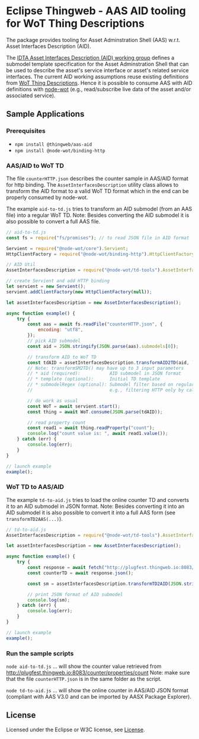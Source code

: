 # Eclipse Thingweb - AAS AID tooling for WoT Thing Descriptions

The package provides tooling for Asset Adminstration Shell (AAS) w.r.t. Asset Interfaces Description (AID).

The [IDTA Asset Interfaces Description (AID) working group](https://github.com/admin-shell-io/submodel-templates/tree/main/development/Asset%20Interface%20Description/1/0) defines a submodel template specification for the Asset Adminstration Shell that can be used to describe the asset's service interface or asset's related service interfaces. The current AID working assumptions reuse existing definitions from [WoT Thing Descriptions](https://www.w3.org/TR/wot-thing-description11/). Hence it is possible to consume AAS with AID definitions with [node-wot](https://github.com/eclipse-thingweb/node-wot) (e.g., read/subscribe live data of the asset and/or associated service).

## Sample Applications

### Prerequisites

-   `npm install @thingweb/aas-aid`
-   `npm install @node-wot/binding-http`

### AAS/AID to WoT TD

The file `counterHTTP.json` describes the counter sample in AAS/AID format for http binding. The `AssetInterfacesDescription` utility class allows to transform the AID format to a valid WoT TD format which in the end can be properly consumed by node-wot.

The example `aid-to-td.js` tries to transform an AID submodel (from an AAS file) into a regular WoT TD.
Note: Besides converting the AID submodel it is also possible to convert a full AAS file.

```js
// aid-to-td.js
const fs = require("fs/promises"); // to read JSON file in AID format

Servient = require("@node-wot/core").Servient;
HttpClientFactory = require("@node-wot/binding-http").HttpClientFactory;

// AID Util
AssetInterfacesDescription = require("@node-wot/td-tools").AssetInterfacesDescription;

// create Servient and add HTTP binding
let servient = new Servient();
servient.addClientFactory(new HttpClientFactory(null));

let assetInterfacesDescription = new AssetInterfacesDescription();

async function example() {
    try {
        const aas = await fs.readFile("counterHTTP.json", {
            encoding: "utf8",
        });
        // pick AID submodel
        const aid = JSON.stringify(JSON.parse(aas).submodels[0]);

        // transform AID to WoT TD
        const tdAID = assetInterfacesDescription.transformAID2TD(aid, `{"title": "counter"}`);
        // Note: transformSM2TD() may have up to 3 input parameters
        // * aid (required):           AID submodel in JSON format
        // * template (optional):      Initial TD template
        // * submodelRegex (optional): Submodel filter based on regular expression
        //                             e.g., filtering HTTP only by calling transformAAS2TD(aas, `{}`, "HTTP")

        // do work as usual
        const WoT = await servient.start();
        const thing = await WoT.consume(JSON.parse(tdAID));

        // read property count
        const read1 = await thing.readProperty("count");
        console.log("count value is: ", await read1.value());
    } catch (err) {
        console.log(err);
    }
}

// launch example
example();
```

### WoT TD to AAS/AID

The example `td-to-aid.js` tries to load the online counter TD and converts it to an AID submodel in JSON format.
Note: Besides converting it into an AID submodel it is also possible to convert it into a full AAS form (see `transformTD2AAS(...)`).

```js
// td-to-aid.js
AssetInterfacesDescription = require("@node-wot/td-tools").AssetInterfacesDescription;

let assetInterfacesDescription = new AssetInterfacesDescription();

async function example() {
    try {
        const response = await fetch("http://plugfest.thingweb.io:8083/counter");
        const counterTD = await response.json();

        const sm = assetInterfacesDescription.transformTD2AID(JSON.stringify(counterTD), undefined, ["http", "coap"]);

        // print JSON format of AID submodel
        console.log(sm);
    } catch (err) {
        console.log(err);
    }
}

// launch example
example();
```

### Run the sample scripts

`node aid-to-td.js`
... will show the counter value retrieved from http://plugfest.thingweb.io:8083/counter/properties/count
Note: make sure that the file `counterHTTP.json` is in the same folder as the script.

`node td-to-aid.js`
... will show the online counter in AAS/AID JSON format (compliant with AAS V3.0 and can be imported by AASX Package Explorer).

## License

Licensed under the Eclipse or W3C license, see [License](https://github.com/eclipse-thingweb/td-tools/blob/main/LICENSE.md).
